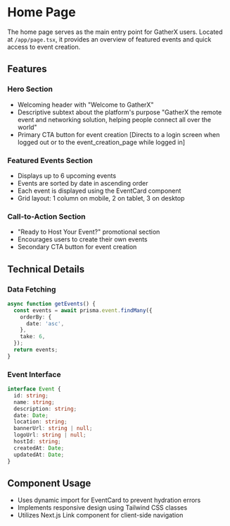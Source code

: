 # Home Page

The home page serves as the main entry point for GatherX users. Located at `/app/page.tsx`, it provides an overview of featured events and quick access to event creation.

## Features

### Hero Section
- Welcoming header with "Welcome to GatherX"
- Descriptive subtext about the platform's purpose
"GatherX the remote event and networking solution, helping people connect all over the world"
- Primary CTA button for event creation [Directs to a login screen when logged out or to the event_creation_page while logged in]

### Featured Events Section
- Displays up to 6 upcoming events
- Events are sorted by date in ascending order
- Each event is displayed using the EventCard component
- Grid layout: 1 column on mobile, 2 on tablet, 3 on desktop

### Call-to-Action Section
- "Ready to Host Your Event?" promotional section
- Encourages users to create their own events
- Secondary CTA button for event creation

## Technical Details

### Data Fetching
```typescript
async function getEvents() {
  const events = await prisma.event.findMany({
    orderBy: {
      date: 'asc',
    },
    take: 6,
  });
  return events;
}
```

### Event Interface
```typescript
interface Event {
  id: string;
  name: string;
  description: string;
  date: Date;
  location: string;
  bannerUrl: string | null;
  logoUrl: string | null;
  hostId: string;
  createdAt: Date;
  updatedAt: Date;
}
```

## Component Usage
- Uses dynamic import for EventCard to prevent hydration errors
- Implements responsive design using Tailwind CSS classes
- Utilizes Next.js Link component for client-side navigation 